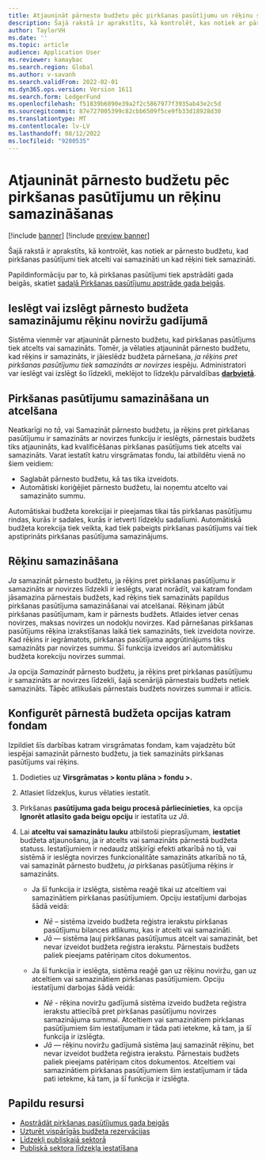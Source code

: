 ```yaml
---
title: Atjaunināt pārnesto budžetu pēc pirkšanas pasūtījumu un rēķinu samazināšanas
description: Šajā rakstā ir aprakstīts, kā kontrolēt, kas notiek ar pārnesto budžetu, kad pirkšanas pasūtījumi tiek atcelti vai samazināti un kad rēķini tiek samazināti.
author: TaylorVH
ms.date: ''
ms.topic: article
audience: Application User
ms.reviewer: kamaybac
ms.search.region: Global
ms.author: v-savanh
ms.search.validFrom: 2022-02-01
ms.dyn365.ops.version: Version 1611
ms.search.form: LedgerFund
ms.openlocfilehash: f51839b6890e39a2f2c5867977f3935ab43e2c5d
ms.sourcegitcommit: 87e727005399c82cbb6509f5ce9fb33d18928d30
ms.translationtype: MT
ms.contentlocale: lv-LV
ms.lasthandoff: 08/12/2022
ms.locfileid: "9280535"
---
```

# <a name="update-the-carry-forward-budget-after-reductions-in-purchase-orders-and-invoices"></a>Atjaunināt pārnesto budžetu pēc pirkšanas pasūtījumu un rēķinu samazināšanas

[!include [banner](../includes/banner.md)]
[!include [preview banner](../includes/preview-banner.md)]

Šajā rakstā ir aprakstīts, kā kontrolēt, kas notiek ar pārnesto budžetu, kad pirkšanas pasūtījumi tiek atcelti vai samazināti un kad rēķini tiek samazināti.

Papildinformāciju par to, kā pirkšanas pasūtījumi tiek apstrādāti gada beigās, skatiet [sadaļā Pirkšanas pasūtījumu apstrāde gada beigās](/dynamicsax-2012/appuser-itpro/process-purchase-orders-at-year-end).

## <a name="turn-carry-forward-budget-reductions-for-invoice-variances-on-or-off"></a>Ieslēgt vai izslēgt pārnesto budžeta samazinājumu rēķinu noviržu gadījumā

Sistēma vienmēr var atjaunināt pārnesto budžetu, kad pirkšanas pasūtījums tiek atcelts vai samazināts. Tomēr, ja vēlaties atjaunināt pārnesto budžetu, kad rēķins ir samazināts, ir jāieslēdz budžeta pārnešana, *ja rēķins pret pirkšanas pasūtījumu tiek samazināts ar novirzes* iespēju. Administratori var ieslēgt vai izslēgt šo līdzekli, meklējot to līdzekļu pārvaldības **[darbvietā](../../fin-ops-core/fin-ops/get-started/feature-management/feature-management-overview.md)**.

## <a name="purchase-order-reductions-and-cancellations"></a>Pirkšanas pasūtījumu samazināšana un atcelšana

Neatkarīgi no *tā*, vai Samazināt pārnesto budžetu, ja rēķins pret pirkšanas pasūtījumu ir samazināts ar novirzes funkciju ir ieslēgts, pārnestais budžets tiks atjaunināts, kad kvalificēšanas pirkšanas pasūtījums tiek atcelts vai samazināts. Varat iestatīt katru virsgrāmatas fondu, lai atbildētu vienā no šiem veidiem:

- Saglabāt pārnesto budžetu, kā tas tika izveidots.
- Automātiski koriģējiet pārnesto budžetu, lai noņemtu atcelto vai samazināto summu.

Automātiskai budžeta korekcijai ir pieejamas tikai tās pirkšanas pasūtījumu rindas, kurās ir sadales, kurās ir ietverti līdzekļu sadalīumi. Automātiskā budžeta korekcija tiek veikta, kad tiek pabeigts pirkšanas pasūtījums vai tiek apstiprināts pirkšanas pasūtījuma samazinājums.

## <a name="invoice-reductions"></a>Rēķinu samazināšana

*Ja* samazināt pārnesto budžetu, ja rēķins pret pirkšanas pasūtījumu ir samazināts ar novirzes līdzekli ir ieslēgts, varat norādīt, vai katram fondam jāsamazina pārnestais budžets, kad rēķins tiek samazināts papildus pirkšanas pasūtījuma samazināšanai vai atcelšanai. Rēķinam jābūt pirkšanas pasūtījumam, kam ir pārnests budžets. Atlaides ietver cenas novirzes, maksas novirzes un nodokļu novirzes. Kad pārnešanas pirkšanas pasūtījums rēķina izrakstīšanas laikā tiek samazināts, tiek izveidota novirze. Kad rēķins ir iegrāmatots, pirkšanas pasūtījuma apgrūtinājums tiks samazināts par novirzes summu. Šī funkcija izveidos arī automātisku budžeta korekciju novirzes summai.

Ja opcija *Samazināt* pārnesto budžetu, ja rēķins pret pirkšanas pasūtījumu ir samazināts ar novirzes līdzekli, šajā scenārijā pārnestais budžets netiek samazināts. Tāpēc atlikušais pārnestais budžets novirzes summai ir atlicis.

## <a name="configure-the-carry-forward-budget-options-for-each-fund"></a>Konfigurēt pārnestā budžeta opcijas katram fondam

Izpildiet šīs darbības katram virsgrāmatas fondam, kam vajadzētu būt iespējai samazināt pārnesto budžetu, ja tiek samazināts pirkšanas pasūtījums vai rēķins.

1. Dodieties uz **Virsgrāmatas \> kontu plāna \> fondu \>.**
1. Atlasiet līdzekļus, kurus vēlaties iestatīt.
1. Pirkšanas **pasūtījuma gada beigu procesā pārliecinieties**, ka opcija **Ignorēt atlasīto gada beigu opciju** ir iestatīta uz *Jā*.
1. Lai **atceltu vai samazinātu lauku** atbilstoši pieprasījumam, **iestatiet** budžeta atjaunošanu, ja ir atcelts vai samazināts pārnestā budžeta statuss. Iestatījumiem ir nedaudz atšķirīgi efekti atkarībā no tā, vai sistēmā ir ieslēgta novirzes funkcionalitāte samazināts atkarībā no tā, vai samazināt pārnesto budžetu, *ja* pirkšanas pasūtījuma rēķins ir samazināts.

    - Ja šī funkcija ir izslēgta, sistēma reaģē tikai uz atceltiem vai samazinātiem pirkšanas pasūtījumiem. Opciju iestatījumi darbojas šādā veidā:

        - *Nē* – sistēma izveido budžeta reģistra ierakstu pirkšanas pasūtījumu bilances atlikumu, kas ir atcelti vai samazināti.
        - *Jā* — sistēma ļauj pirkšanas pasūtījumus atcelt vai samazināt, bet nevar izveidot budžeta reģistra ierakstu. Pārnestais budžets paliek pieejams patēriņam citos dokumentos.

    - Ja šī funkcija ir ieslēgta, sistēma reaģē gan uz rēķinu noviržu, gan uz atceltiem vai samazinātiem pirkšanas pasūtījumiem. Opciju iestatījumi darbojas šādā veidā:

        - *Nē* - rēķina noviržu gadījumā sistēma izveido budžeta reģistra ierakstu attiecībā pret pirkšanas pasūtījumu novirzes samazinājuma summai. Atceltiem vai samazinātiem pirkšanas pasūtījumiem šim iestatījumam ir tāda pati ietekme, kā tam, ja šī funkcija ir izslēgta.
        - *Jā* — rēķinu noviržu gadījumā sistēma ļauj samazināt rēķinu, bet nevar izveidot budžeta reģistra ierakstu. Pārnestais budžets paliek pieejams patēriņam citos dokumentos. Atceltiem vai samazinātiem pirkšanas pasūtījumiem šim iestatījumam ir tāda pati ietekme, kā tam, ja šī funkcija ir izslēgta.

## <a name="additional-resources"></a>Papildu resursi

- [Apstrādāt pirkšanas pasūtījumus gada beigās](/dynamicsax-2012/appuser-itpro/process-purchase-orders-at-year-end)
- [Uzturēt vispārīgās budžeta rezervācijas](general-budget-reservation-tasks.md)
- [Līdzekļi publiskajā sektorā](funds-public-sector.md)
- [Publiskā sektora līdzekļa iestatīšana](tasks/set-up-fund-public-sector.md)
